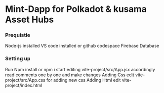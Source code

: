 # Mint-Dapp for Polkadot & kusama Asset Hubs

### Prequistie
Node-js installed
VS code installed or github codespace
Firebase Database

### Setting up
Run Npm install or npm i
start editing vite-project/src/App.jsx accordingly read comments one by one and make changes
Adding Css edit vite-project/src/App.css for adding new css
Adding Html edit vite-project/index.html
